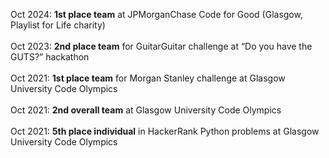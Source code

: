 Oct 2024: <b>1st place team</b> at JPMorganChase Code for Good (Glasgow, Playlist for Life charity)
<br><br>
Oct 2023: <b>2nd place team</b> for GuitarGuitar challenge at “Do you have the GUTS?” hackathon
<br><br>
Oct 2021: <b>1st place team</b> for Morgan Stanley challenge at Glasgow University Code Olympics
<br><br>
Oct 2021: <b>2nd overall team</b> at Glasgow University Code Olympics
<br><br>
Oct 2021: <b>5th place individual</b> in HackerRank Python problems at Glasgow University Code Olympics
<br><br>
